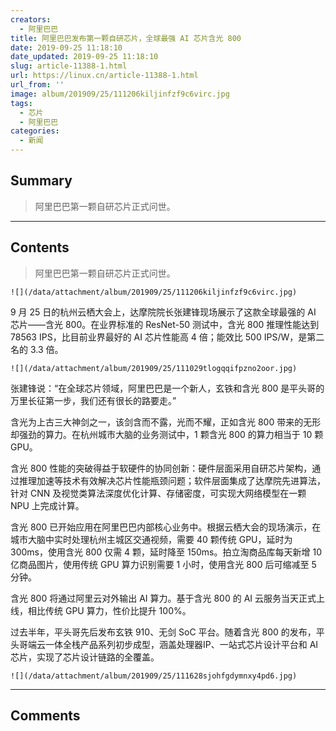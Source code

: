 ```yaml
---
creators:
  - 阿里巴巴
title: 阿里巴巴发布第一颗自研芯片，全球最强 AI 芯片含光 800
date: 2019-09-25 11:18:10
date_updated: 2019-09-25 11:18:10
slug: article-11388-1.html
url: https://linux.cn/article-11388-1.html
url_from: ''
image: album/201909/25/111206kiljinfzf9c6virc.jpg
tags:
  - 芯片
  - 阿里巴巴
categories:
  - 新闻
---
```


## Summary

> 阿里巴巴第一颗自研芯片正式问世。

***

<!-- more -->

## Contents

> 
> 阿里巴巴第一颗自研芯片正式问世。
> 
> 
> 

`![](/data/attachment/album/201909/25/111206kiljinfzf9c6virc.jpg)`

9 月 25 日的杭州云栖大会上，达摩院院长张建锋现场展示了这款全球最强的 AI 芯片——含光 800。在业界标准的 ResNet-50 测试中，含光 800 推理性能达到 78563 IPS，比目前业界最好的 AI 芯片性能高 4 倍；能效比 500 IPS/W，是第二名的 3.3 倍。

`![](/data/attachment/album/201909/25/111029tlogqqifpzno2oor.jpg)`

张建锋说：“在全球芯片领域，阿里巴巴是一个新人，玄铁和含光 800 是平头哥的万里长征第一步，我们还有很长的路要走。”

含光为上古三大神剑之一，该剑含而不露，光而不耀，正如含光 800 带来的无形却强劲的算力。在杭州城市大脑的业务测试中，1 颗含光 800 的算力相当于 10 颗 GPU。

含光 800 性能的突破得益于软硬件的协同创新：硬件层面采用自研芯片架构，通过推理加速等技术有效解决芯片性能瓶颈问题；软件层面集成了达摩院先进算法，针对 CNN 及视觉类算法深度优化计算、存储密度，可实现大网络模型在一颗 NPU 上完成计算。  

含光 800 已开始应用在阿里巴巴内部核心业务中。根据云栖大会的现场演示，在城市大脑中实时处理杭州主城区交通视频，需要 40 颗传统 GPU，延时为 300ms，使用含光 800 仅需 4 颗，延时降至 150ms。拍立淘商品库每天新增 10 亿商品图片，使用传统 GPU 算力识别需要 1 小时，使用含光 800 后可缩减至 5 分钟。 

含光 800 将通过阿里云对外输出 AI 算力。基于含光 800 的 AI 云服务当天正式上线，相比传统 GPU 算力，性价比提升 100%。  

过去半年，平头哥先后发布玄铁 910、无剑 SoC 平台。随着含光 800 的发布，平头哥端云一体全栈产品系列初步成型，涵盖处理器IP、一站式芯片设计平台和 AI 芯片，实现了芯片设计链路的全覆盖。

`![](/data/attachment/album/201909/25/111628sjohfgdymnxy4pd6.jpg)`

***

## Comments
